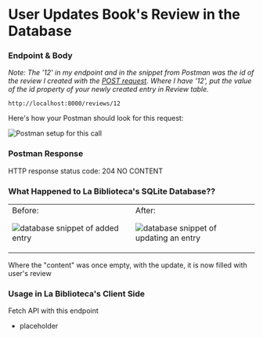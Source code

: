 # User Updates Book's Review in the Database

### Endpoint & Body

*Note: The '12' in my endpoint and in the snippet from Postman was the id of the review I created with the [POST request](/CreateReview.md). Where I have '12', put the value of the id property of your newly created entry in Review table.*

```
http://localhost:8000/reviews/12
```

Here's how your Postman should look for this request:

![Postman setup for this call](https://user-images.githubusercontent.com/98675776/225179746-f091f11f-acfe-465a-a05d-c230d89eff36.png)


### Postman Response

HTTP response status code: 204 NO CONTENT


### What Happened to La Biblioteca's SQLite Database??


<table><tr?></tr><td valign="top" width=50%>
Before:

![database snippet of added entry](https://user-images.githubusercontent.com/98675776/225180001-2a41479b-84ed-48cf-9b1e-66709cd1aef0.png)
</td><td valign="top" width=50%>
After:

![database snippet of updating an entry](https://user-images.githubusercontent.com/98675776/225180080-af226185-eeb0-4a27-b563-f32e780e7ce2.png)
</td></tr></table>

Where the "content" was once empty, with the update, it is now filled with user's review
### Usage in La Biblioteca's Client Side
Fetch API with this endpoint
- placeholder

